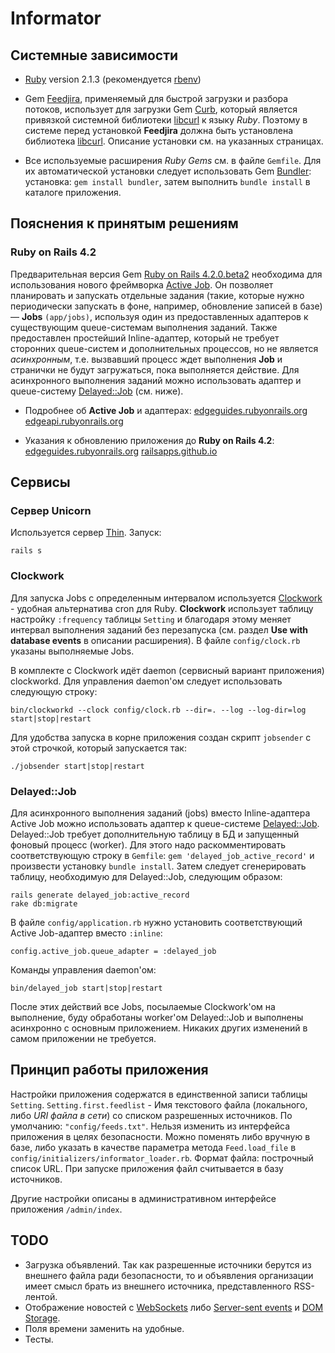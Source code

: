 Informator
==========

Системные зависимости
----------

* [Ruby](https://www.ruby-lang.org/) version 2.1.3 (рекомендуется [rbenv](https://github.com/sstephenson/rbenv))

* Gem [Feedjira](https://github.com/feedjira/feedjira), применяемый для быстрой загрузки и разбора потоков,
использует для загрузки Gem [Curb](https://github.com/taf2/curb), который является
привязкой системной библиотеки [libcurl](http://curl.haxx.se/libcurl/) к языку _Ruby_.
Поэтому в системе перед установкой **Feedjira** должна быть установлена библиотека [libcurl](http://curl.haxx.se/libcurl/).
Описание установки см. на указанных страницах.

* Все используемые расширения _Ruby Gems_ см. в файле `Gemfile`. Для их автоматической установки следует использовать Gem [Bundler](http://bundler.io/): установка: `gem install bundler`, затем выполнить `bundle install` в каталоге приложения.


Пояснения к принятым решениям
----------

### Ruby on Rails 4.2

Предварительная версия Gem [Ruby on Rails 4.2.0.beta2](https://github.com/rails/rails) необходима для использования
нового фреймворка [Active Job](https://github.com/rails/rails/tree/master/activejob). 
Он позволяет планировать и запускать отдельные задания (такие, 
которые нужно периодически запускать в фоне, например, обновление записей в базе) — **Jobs** `(app/jobs)`,
используя один из предоставленных адаптеров к существующим queue-системам выполнения заданий. 
Также предоставлен простейший Inline-адаптер, который не требует сторонних queue-систем и дополнительных процессов, 
но не является _асинхронным_, т.е. вызвавший процесс ждет выполнения **Job** и странички не будут загружаться, пока выполняется действие. 
Для асинхронного выполнения заданий можно использовать адаптер и queue-систему [Delayed::Job](https://github.com/collectiveidea/delayed_job) (см. ниже). 

* Подробнее об **Active Job** и адаптерах:
[edgeguides.rubyonrails.org](http://edgeguides.rubyonrails.org/active_job_basics.html)
[edgeapi.rubyonrails.org](http://edgeapi.rubyonrails.org/classes/ActiveJob.html)

* Указания к обновлению приложения до **Ruby on Rails 4.2**:
[edgeguides.rubyonrails.org](http://edgeguides.rubyonrails.org/upgrading_ruby_on_rails.html)
[railsapps.github.io](http://railsapps.github.io/updating-rails.html)

Сервисы
----------

### Сервер Unicorn

Используется сервер [Thin](http://code.macournoyer.com/thin/). Запуск:

`rails s`

### Clockwork

Для запуска Jobs с определенным интервалом используется [Clockwork](https://github.com/tomykaira/clockwork) - удобная альтернатива cron для Ruby.
**Clockwork** использует таблицу настройку `:frequency` таблицы `Setting` и благодаря этому меняет интервал выполнения заданий без перезапуска (см. раздел **Use with database events** в описании расширения).
В файле `config/clock.rb` указаны выполняемые Jobs.

В комплекте с Clockwork идёт daemon (сервисный вариант приложения) clockworkd.
Для управления daemon'ом следует использовать следующую строку:

`bin/clockworkd --clock config/clock.rb --dir=. --log --log-dir=log start|stop|restart`

Для удобства запуска в корне приложения создан скрипт `jobsender` с этой строчкой, который запускается так:

`./jobsender start|stop|restart`

### Delayed::Job

Для асинхронного выполнения заданий (jobs) вместо Inline-адаптера Active Job можно использовать адаптер к queue-системе [Delayed::Job](https://github.com/collectiveidea/delayed_job).
Delayed::Job требует дополнительную таблицу в БД и запущенный фоновый процесс (worker). 
Для этого надо раскомментировать соответствующую строку в `Gemfile`: `gem 'delayed_job_active_record'` и произвести установку `bundle install`. 
Затем следует сгенерировать таблицу, необходимую для Delayed::Job, следующим образом:

```
rails generate delayed_job:active_record
rake db:migrate
```

В файле `config/application.rb` нужно установить соответствующий Active Job-адаптер  вместо `:inline`:

`config.active_job.queue_adapter = :delayed_job`

Команды управления daemon'ом:

`bin/delayed_job start|stop|restart`

После этих действий все Jobs, посылаемые Clockwork'ом на выполнение, буду обработаны worker'ом Delayed::Job и выполнены асинхронно с основным приложением.
Никаких других изменений в самом приложении не требуется.

Принцип работы приложения
-------

Настройки приложения содержатся в единственной записи таблицы `Setting`.
`Setting.first.feedlist` - Имя текстового файла (локального, либо _URI файла в сети_) со списком разрешенных источников.
По умолчанию: `"config/feeds.txt"`. Нельзя изменить из интерфейса приложения в целях безопасности.
Можно поменять либо вручную в базе, либо указать в качестве параметра метода `Feed.load_file` в `config/initializers/informator_loader.rb`.
Формат файла: построчный список URL.
При запуске приложения файл считывается в базу источников.

Другие настройки описаны в административном интерфейсе приложения `/admin/index`.

TODO
----------

* Загрузка объявлений. Так как разрешенные источники берутся из внешнего файла ради безопасности, то и объявления организации имеет смысл брать из внешнего источника, представленного RSS-лентой.
* Отображение новостей с [WebSockets](https://developer.mozilla.org/en-US/docs/WebSockets) либо [Server-sent events](https://developer.mozilla.org/en-US/docs/Server-sent_events) и [DOM Storage](https://developer.mozilla.org/en-US/docs/Web/Guide/API/DOM/Storage).
* Поля времени заменить на удобные.
* Тесты.